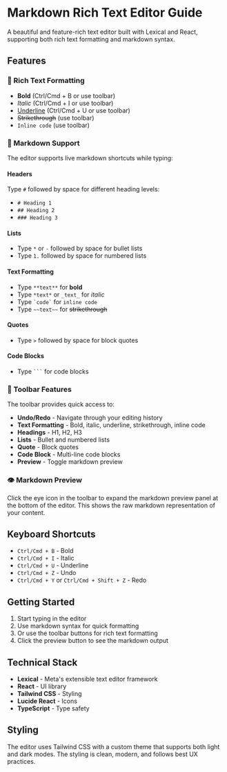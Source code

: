 # Markdown Rich Text Editor Guide

A beautiful and feature-rich text editor built with Lexical and React, supporting both rich text formatting and markdown syntax.

## Features

### 🎨 Rich Text Formatting

- **Bold** (Ctrl/Cmd + B or use toolbar)
- _Italic_ (Ctrl/Cmd + I or use toolbar)
- <u>Underline</u> (Ctrl/Cmd + U or use toolbar)
- ~~Strikethrough~~ (use toolbar)
- `Inline code` (use toolbar)

### 📝 Markdown Support

The editor supports live markdown shortcuts while typing:

#### Headers

Type `#` followed by space for different heading levels:

- `# Heading 1`
- `## Heading 2`
- `### Heading 3`

#### Lists

- Type `*` or `-` followed by space for bullet lists
- Type `1.` followed by space for numbered lists

#### Text Formatting

- Type `**text**` for **bold**
- Type `*text*` or `_text_` for _italic_
- Type `` `code` `` for `inline code`
- Type `~~text~~` for ~~strikethrough~~

#### Quotes

- Type `>` followed by space for block quotes

#### Code Blocks

- Type ` ``` ` for code blocks

### 🔧 Toolbar Features

The toolbar provides quick access to:

- **Undo/Redo** - Navigate through your editing history
- **Text Formatting** - Bold, italic, underline, strikethrough, inline code
- **Headings** - H1, H2, H3
- **Lists** - Bullet and numbered lists
- **Quote** - Block quotes
- **Code Block** - Multi-line code blocks
- **Preview** - Toggle markdown preview

### 👁️ Markdown Preview

Click the eye icon in the toolbar to expand the markdown preview panel at the bottom of the editor. This shows the raw markdown representation of your content.

## Keyboard Shortcuts

- `Ctrl/Cmd + B` - Bold
- `Ctrl/Cmd + I` - Italic
- `Ctrl/Cmd + U` - Underline
- `Ctrl/Cmd + Z` - Undo
- `Ctrl/Cmd + Y` or `Ctrl/Cmd + Shift + Z` - Redo

## Getting Started

1. Start typing in the editor
2. Use markdown syntax for quick formatting
3. Or use the toolbar buttons for rich text formatting
4. Click the preview button to see the markdown output

## Technical Stack

- **Lexical** - Meta's extensible text editor framework
- **React** - UI library
- **Tailwind CSS** - Styling
- **Lucide React** - Icons
- **TypeScript** - Type safety

## Styling

The editor uses Tailwind CSS with a custom theme that supports both light and dark modes. The styling is clean, modern, and follows best UX practices.
